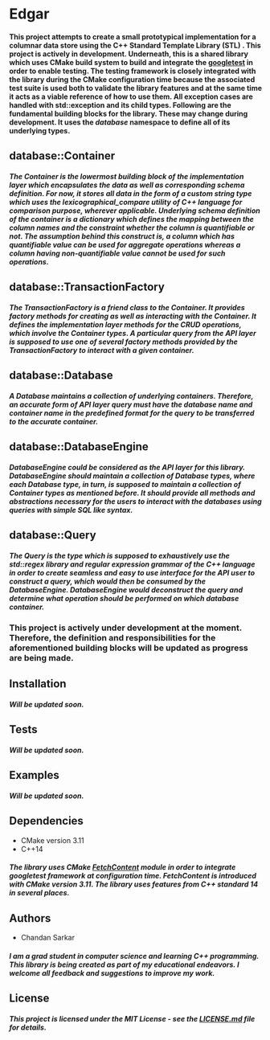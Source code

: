 # Edgar

#### This project attempts to create a small prototypical implementation for a columnar data store using the C++ Standard Template Library (STL) . This project is actively in development. Underneath,  this is a shared library which uses CMake build system to build and integrate the [googletest](https://github.com/google/googletest "Googletest - Google Testing and Mocking Framework") in order to enable testing. The testing framework is closely integrated with the library during the CMake configuration time because the associated test suite is used both to validate the library features and at the same time it acts as a viable reference of how to use them. All exception cases are handled with std::exception and its child types. Following are the fundamental building blocks for the library. These may change during development. It uses the _database_ namespace to define all of its underlying types.

## database::Container

##### The Container is the lowermost building block of the implementation layer which encapsulates the data as well as corresponding schema definition. For now, it stores all data in the form of a custom string type which uses the lexicographical\_compare utility of C++ language for comparison purpose, wherever applicable. Underlying schema definition of the container is a dictionary which defines the mapping between the column names and the constraint whether the column is quantifiable or not. The assumption behind this construct is, a column which has quantifiable value can be used for aggregate operations whereas a column having non-quantifiable value cannot be used for such operations. 

## database::TransactionFactory

##### The TransactionFactory is a friend class to the Container. It provides factory methods for creating as well as interacting with the Container. It defines the implementation layer methods for the CRUD operations, which involve the Container types. A particular query from the API layer is supposed to use one of several factory methods provided by the TransactionFactory to interact with a given container.

## database::Database

##### A Database maintains a collection of underlying containers. Therefore, an accurate form of API layer query must have the database name and container name in the predefined format for the query to be transferred to the accurate container.

## database::DatabaseEngine

##### DatabaseEngine could be considered as the API layer for this library. DatabaseEngine should maintain a collection of Database types, where each Database type, in turn, is supposed to maintain a collection of Container types as mentioned before. It should provide all methods and abstractions necessary for the users to interact with the databases using queries with simple SQL like syntax.

## database::Query

##### The Query is the type which is supposed to exhaustively use the std::regex library and regular expression grammar of the C++ language in order to create seamless and easy to use interface for the API user to construct a query, which would then be consumed by the DatabaseEngine. DatabaseEngine would deconstruct the query and determine what operation should be performed on which database container.


### This project is actively under development at the moment. Therefore, the definition and responsibilities for the aforementioned building blocks will be updated as progress are being made.

## Installation
##### Will be updated soon.

## Tests
##### Will be updated soon.

## Examples
##### Will be updated soon.


## Dependencies
* CMake version 3.11
* C++14

##### The library uses CMake [FetchContent](https://cmake.org/cmake/help/v3.11/module/FetchContent.html#id1 "CMake - FetchContent Module") module in order to integrate _googletest_ framework at configuration time. FetchContent is introduced with CMake version 3.11. The library uses features from C++ standard 14 in several places.

## Authors
* Chandan Sarkar

##### I am a grad student in computer science and learning C++ programming. This library is being created as part of my educational endeavors. I welcome all feedback and suggestions to improve my work.

## License
##### This project is licensed under the MIT License - see the [LICENSE.md](LICENSE.md) file for details.